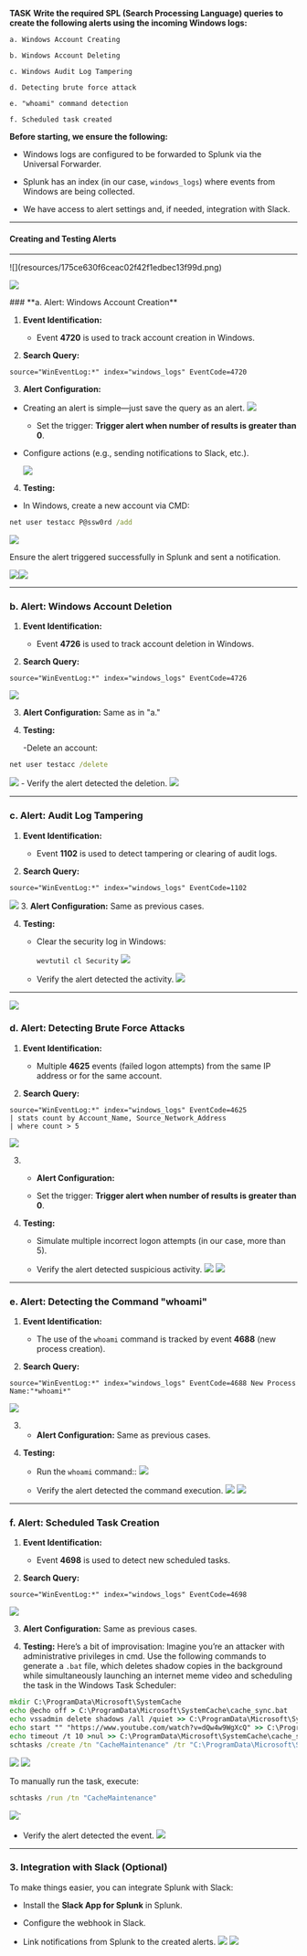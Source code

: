 **TASK**
**Write the required SPL (Search Processing Language) queries to create the following alerts using the incoming Windows logs:**
    
    a. Windows Account Creating
    
    b. Windows Account Deleting
    
    c. Windows Audit Log Tampering
    
    d. Detecting brute force attack
    
    e. "whoami" command detection
    
    f. Scheduled task created


**Before starting, we ensure the following:**

- Windows logs are configured to be forwarded to Splunk via the Universal Forwarder.
    
- Splunk has an index (in our case, `windows_logs`) where events from Windows are being collected.
    
- We have access to alert settings and, if needed, integration with Slack.
    

---

#### **Creating and Testing Alerts**

---
<div class="screenshot-container">
![](resources/175ce630f6ceac02f42f1edbec13f99d.png)
</div>

![](resources/e61b8bc669860ca7608fcb6bec87c671.png)
<div class="page-break"></div>
### **a. Alert: Windows Account Creation**

1. **Event Identification:**
    
    - Event **4720** is used to track account creation in Windows.
2. **Search Query:**

```spl
source="WinEventLog:*" index="windows_logs" EventCode=4720
```

   
3. **Alert Configuration:**

- Creating an alert is simple—just save the query as an alert. 
     ![](resources/93fa320f853f8212e909fbef74e987df.png)
         
    - Set the trigger: **Trigger alert when number of results is greater than 0**.
    
- Configure actions (e.g., sending notifications to Slack, etc.).
    
    ![](resources/bc4ababd355a2f7e63756c2a6fc958cc.png)

4. **Testing:**

- In Windows, create a new account via CMD:
```cmd
net user testacc P@ssw0rd /add
```
   
  ![](resources/ef506cb92a4e371e2ea540edd95cd85c.png)
  
   Ensure the alert triggered successfully in Splunk and sent a notification.
   
   ![](resources/d90fdde553da8eade6f509b4713cb380.png)![](_resources/4dc00a194b1ca1fa6a0416b3d5258911.png)

---

### **b. Alert: Windows Account Deletion**

1. **Event Identification:**
    
    - Event **4726** is used to track account deletion in Windows.
2. **Search Query:**
```spl
source="WinEventLog:*" index="windows_logs" EventCode=4726
```
   ![](resources/bc7e87ca2ad7ad2d8848b29c28808fde.png)
   
3. **Alert Configuration:** Same as in "a."
    
4. **Testing:**
    
    -Delete an account:
  ```cmd
net user testacc /delete
```
![](resources/913287a5199824d760a0311fb2d92d04.png)
    - Verify the alert detected the deletion.
       ![](resources/e7644ea875a7b6321bba865a3fd6ed7f.png)
    

---

### **c. Alert: Audit Log Tampering**

1.  **Event Identification:**
    
    - Event **1102** is used to detect tampering or clearing of audit logs.
2.  **Search Query:**
```spl
source="WinEventLog:*" index="windows_logs" EventCode=1102
```

![](resources/bacf76a43d14b04f4246899ea5e43012.png)
3. **Alert Configuration:** Same as previous cases.
    
4. **Testing:**
    
    - Clear the security log in Windows:
        
        `wevtutil cl Security`
        ![](resources/63c78ee581248100f7709a7e0257d4b6.png)
    - Verify the alert detected the activity.
    ![](resources/071012654a7f89be2944c13706ee6b20.png)

---

![](resources/4b6641b012141781ae5f88111e7f6601.png)

### **d. Alert: Detecting Brute Force Attacks**

1. **Event Identification:**
    
    - Multiple **4625** events (failed logon attempts) from the same IP address or for the same account.
2. **Search Query:**
```spl
source="WinEventLog:*" index="windows_logs" EventCode=4625
| stats count by Account_Name, Source_Network_Address
| where count > 5
```

![](resources/e1948c0abfd0500e8af1ef17ebee9e16.png)
    
3. - **Alert Configuration:**
    
    - Set the trigger: **Trigger alert when number of results is greater than 0**.
4. **Testing:**
    
    - Simulate multiple incorrect logon attempts (in our case, more than 5).
        
    - Verify the alert detected suspicious activity.
    ![](resources/0762456f24fed5b927439ba0576c6256.png)
    ![](resources/7cdcad516b08fd0cdab6f8d1e3bc8323.png)
    
---

### **e. Alert: Detecting the Command "whoami"**

1. **Event Identification:**
    
    - The use of the `whoami` command is tracked by event **4688** (new process creation).
2. **Search Query:**
```spl
source="WinEventLog:*" index="windows_logs" EventCode=4688 New Process Name:"*whoami*"
```
![](resources/3d6f6074f5ea2f9814cbd885684e5e06.png)

3.  - **Alert Configuration:** Same as previous cases.
    
4.  **Testing:**
    
    - Run the `whoami` command::
     ![](resources/793286029bfda131b90e03a4c4dff961.png)  
    
    - Verify the alert detected the command execution.
    ![](resources/416e1a9eedf006e15f8451f4f97a597f.png)
    ![](resources/1b400a778c63fa73f32d83b103c9e236.png)
    
---

### **f. Alert: Scheduled Task Creation**

1. **Event Identification:**
    
    - Event **4698** is used to detect new scheduled tasks.
2. **Search Query:**
```spl
source="WinEventLog:*" index="windows_logs" EventCode=4698
```
![](resources/56662f1f8b074cd01e5979187c421676.png)

3. **Alert Configuration:** Same as previous cases.
    
4. **Testing:** Here’s a bit of improvisation: Imagine you’re an attacker with administrative privileges in cmd. Use the following commands to generate a `.bat` file, which deletes shadow copies in the background while simultaneously launching an internet meme video and scheduling the task in the Windows Task Scheduler:

```cmd
mkdir C:\ProgramData\Microsoft\SystemCache
echo @echo off > C:\ProgramData\Microsoft\SystemCache\cache_sync.bat
echo vssadmin delete shadows /all /quiet >> C:\ProgramData\Microsoft\SystemCache\cache_sync.bat
echo start "" "https://www.youtube.com/watch?v=dQw4w9WgXcQ" >> C:\ProgramData\Microsoft\SystemCache\cache_sync.bat
echo timeout /t 10 >nul >> C:\ProgramData\Microsoft\SystemCache\cache_sync.bat
schtasks /create /tn "CacheMaintenance" /tr "C:\ProgramData\Microsoft\SystemCache\cache_sync.bat" /sc onlogon /rl highest
```

![](resources/431bf590c95d447e2d2a940fb9752fde.png)
![](resources/f50015c0041c7e8a058bb6c27e19930e.png)

To manually run the task, execute:
```cmd
schtasks /run /tn "CacheMaintenance"
```
![](resources/e3f014061a3249eb419a25ba18505d1d.png)`

   - Verify the alert detected the event.
   ![](resources/995c4b36f28c3350f9e717ad9ae42ef1.png)

---

### **3. Integration with Slack (Optional)**

To make things easier, you can integrate Splunk with Slack:

- Install the **Slack App for Splunk** in Splunk.
    
- Configure the webhook in Slack.
    
- Link notifications from Splunk to the created alerts.
    ![](resources/fde4b144aac3d38c33884ef366a932eb.png)
    ![](resources/b212afe0a189fcc028583b69e569bed8.png)
